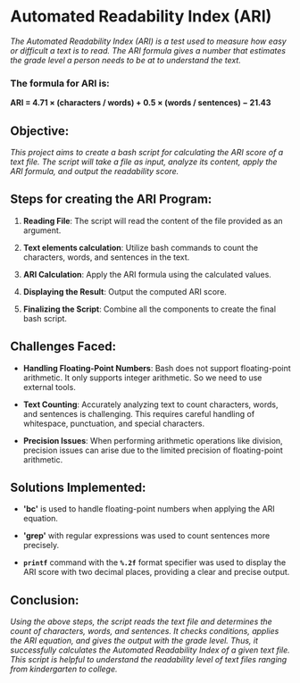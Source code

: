 # Automated Readability Index (ARI)

*The Automated Readability Index (ARI) is a test used to measure how easy or difficult a text is to read. The ARI formula gives a number that estimates the grade level a person needs to be at to understand the text.*

### The formula for ARI is:

**ARI = 4.71 × (characters / words) + 0.5 × (words / sentences) − 21.43**

## Objective:

*This project aims to create a bash script for calculating the ARI score of a text file. The script will take a file as input, analyze its content, apply the ARI formula, and output the readability score.*

## Steps for creating the ARI Program:

1. **Reading File**: The script will read the content of the file provided as an argument.

2. **Text elements calculation**: Utilize bash commands to count the characters, words, and sentences in the text.

3. **ARI Calculation**: Apply the ARI formula using the calculated values.

4. **Displaying the Result**: Output the computed ARI score.

5. **Finalizing the Script**: Combine all the components to create the final bash script.

## Challenges Faced:

- **Handling Floating-Point Numbers**: Bash does not support floating-point arithmetic. It only supports integer arithmetic. So we need to use external tools.

- **Text Counting**: Accurately analyzing text to count characters, words, and sentences is challenging. This requires careful handling of whitespace, punctuation, and special characters.

- **Precision Issues**: When performing arithmetic operations like division, precision issues can arise due to the limited precision of floating-point arithmetic.

## Solutions Implemented:

- **'bc'** is used to handle floating-point numbers when applying the ARI equation.

- **'grep'** with regular expressions was used to count sentences more precisely.

- **`printf`** command with the **`%.2f`** format specifier was used to display the ARI score with two decimal places, providing a clear and precise output.

## Conclusion:

*Using the above steps, the script reads the text file and determines the count of characters, words, and sentences. It checks conditions, applies the ARI equation, and gives the output with the grade level. Thus, it successfully calculates the Automated Readability Index of a given text file. This script is helpful to understand the readability level of text files ranging from kindergarten to college.*
